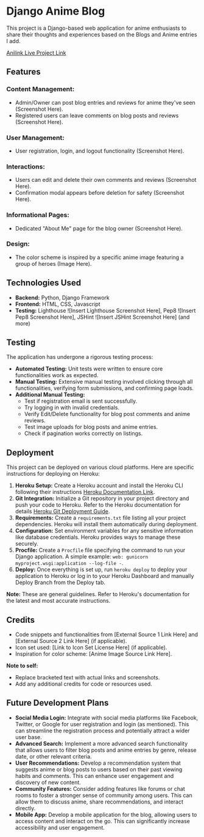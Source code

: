 # Django Anime Blog

This project is a Django-based web application for anime enthusiasts to share their thoughts and experiences based on the Blogs and Anime entries I add.

[Anilink Live Project Link](https://django-anime-blog-220e5f361309.herokuapp.com/)

## Features

### Content Management:
- Admin/Owner can post blog entries and reviews for anime they've seen (Screenshot Here).
- Registered users can leave comments on blog posts and reviews (Screenshot Here).

### User Management:
- User registration, login, and logout functionality (Screenshot Here).

### Interactions:
- Users can edit and delete their own comments and reviews (Screenshot Here).
- Confirmation modal appears before deletion for safety (Screenshot Here).

### Informational Pages:
- Dedicated "About Me" page for the blog owner (Screenshot Here).

### Design:
- The color scheme is inspired by a specific anime image featuring a group of heroes (Image Here).

## Technologies Used

- **Backend:** Python, Django Framework
- **Frontend:** HTML, CSS, Javascript
- **Testing:** Lighthouse ![Insert Lighthouse Screenshot Here], Pep8 ![Insert Pep8 Screenshot Here], JSHint ![Insert JSHint Screenshot Here] (and more)

## Testing

The application has undergone a rigorous testing process:

- **Automated Testing:** Unit tests were written to ensure core functionalities work as expected.
- **Manual Testing:** Extensive manual testing involved clicking through all functionalities, verifying form submissions, and confirming page loads.
- **Additional Manual Testing:**
  - Test if registration email is sent successfully.
  - Try logging in with invalid credentials.
  - Verify Edit/Delete functionality for blog post comments and anime reviews.
  - Test image uploads for blog posts and anime entries.
  - Check if pagination works correctly on listings.

## Deployment

This project can be deployed on various cloud platforms. Here are specific instructions for deploying on Heroku:

1. **Heroku Setup:** Create a Heroku account and install the Heroku CLI following their instructions [Heroku Documentation Link](https://devcenter.heroku.com/).
2. **Git Integration:** Initialize a Git repository in your project directory and push your code to Heroku. Refer to the Heroku documentation for details [Heroku Git Deployment Guide](https://devcenter.heroku.com/articles/deploying-python).
3. **Requirements:** Create a `requirements.txt` file listing all your project dependencies. Heroku will install them automatically during deployment.
4. **Configuration:** Set environment variables for any sensitive information like database credentials. Heroku provides ways to manage these securely.
5. **Procfile:** Create a `Procfile` file specifying the command to run your Django application. A simple example: `web: gunicorn myproject.wsgi:application --log-file -`.
6. **Deploy:** Once everything is set up, run `heroku deploy` to deploy your application to Heroku or log in to your Heroku Dashboard and manually Deploy Branch from the Deploy tab.

**Note:** These are general guidelines. Refer to Heroku's documentation for the latest and most accurate instructions.

## Credits

- Code snippets and functionalities from [External Source 1 Link Here] and [External Source 2 Link Here] (if applicable).
- Icon set used: [Link to Icon Set License Here] (if applicable).
- Inspiration for color scheme: [Anime Image Source Link Here].

**Note to self:**
- Replace bracketed text with actual links and screenshots.
- Add any additional credits for code or resources used.

## Future Development Plans

- **Social Media Login:** Integrate with social media platforms like Facebook, Twitter, or Google for user registration and login (as mentioned). This can streamline the registration process and potentially attract a wider user base.
- **Advanced Search:** Implement a more advanced search functionality that allows users to filter blog posts and anime entries by genre, release date, or other relevant criteria.
- **User Recommendations:** Develop a recommendation system that suggests anime or blog posts to users based on their past viewing habits and comments. This can enhance user engagement and discovery of new content.
- **Community Features:** Consider adding features like forums or chat rooms to foster a stronger sense of community among users. This can allow them to discuss anime, share recommendations, and interact directly.
- **Mobile App:** Develop a mobile application for the blog, allowing users to access content and interact on the go. This can significantly increase accessibility and user engagement.
